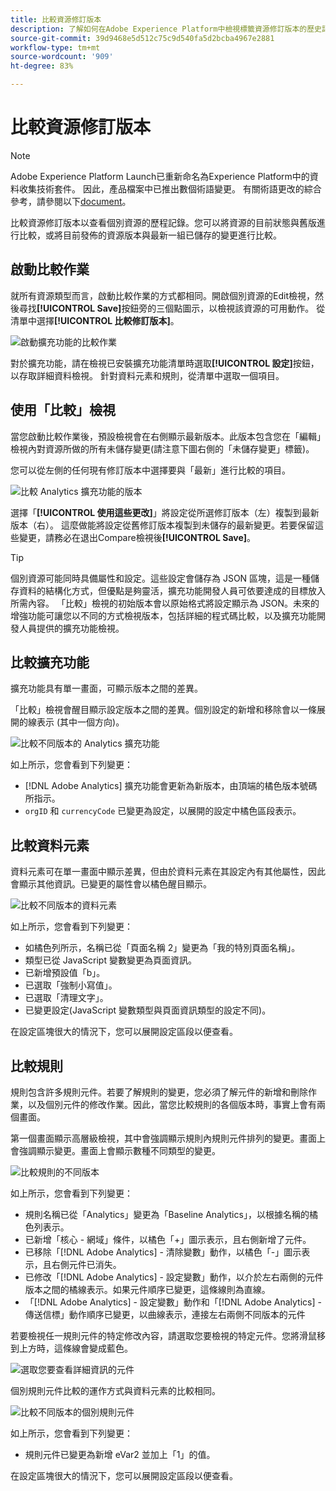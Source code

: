 ```yaml
---
title: 比較資源修訂版本
description: 了解如何在Adobe Experience Platform中檢視標籤資源修訂版本的歷史記錄。
source-git-commit: 39d9468e5d512c75c9d540fa5d2bcba4967e2881
workflow-type: tm+mt
source-wordcount: '909'
ht-degree: 83%

---
```


# 比較資源修訂版本

>[!NOTE]
>
>Adobe Experience Platform Launch已重新命名為Experience Platform中的資料收集技術套件。 因此，產品檔案中已推出數個術語變更。 有關術語更改的綜合參考，請參閱以下[document](../../term-updates.md)。

比較資源修訂版本以查看個別資源的歷程記錄。您可以將資源的目前狀態與舊版進行比較，或將目前發佈的資源版本與最新一組已儲存的變更進行比較。

## 啟動比較作業

就所有資源類型而言，啟動比較作業的方式都相同。開啟個別資源的Edit檢視，然後尋找&#x200B;**[!UICONTROL Save]**&#x200B;按鈕旁的三個點圖示，以檢視該資源的可用動作。  從清單中選擇&#x200B;**[!UICONTROL 比較修訂版本]**。

![啟動擴充功能的比較作業](../../images/compare-initiate-extension.png)

對於擴充功能，請在檢視已安裝擴充功能清單時選取&#x200B;**[!UICONTROL 設定]**&#x200B;按鈕，以存取詳細資料檢視。  針對資料元素和規則，從清單中選取一個項目。

## 使用「比較」檢視

當您啟動比較作業後，預設檢視會在右側顯示最新版本。此版本包含您在「編輯」檢視內對資源所做的所有未儲存變更(請注意下圖右側的「未儲存變更」標籤)。

您可以從左側的任何現有修訂版本中選擇要與「最新」進行比較的項目。

![比較 Analytics 擴充功能的版本](../../images/compare-interpret-extension.png)

選擇「**[!UICONTROL 使用這些更改]**」將設定從所選修訂版本（左）複製到最新版本（右）。  這麼做能將設定從舊修訂版本複製到未儲存的最新變更。若要保留這些變更，請務必在退出Compare檢視後&#x200B;**[!UICONTROL Save]**。

>[!TIP]
>個別資源可能同時具備屬性和設定。這些設定會儲存為 JSON 區塊，這是一種儲存資料的結構化方式，但優點是夠靈活，擴充功能開發人員可依要達成的目標放入所需內容。
>「比較」檢視的初始版本會以原始格式將設定顯示為 JSON。未來的增強功能可讓您以不同的方式檢視版本，包括詳細的程式碼比較，以及擴充功能開發人員提供的擴充功能檢視。

## 比較擴充功能

擴充功能具有單一畫面，可顯示版本之間的差異。

「比較」檢視會醒目顯示設定版本之間的差異。個別設定的新增和移除會以一條展開的線表示 (其中一個方向)。

![比較不同版本的 Analytics 擴充功能](../../images/compare-extension.png)

如上所示，您會看到下列變更：

* [!DNL Adobe Analytics] 擴充功能會更新為新版本，由頂端的橘色版本號碼所指示。
* `orgID` 和 `currencyCode` 已變更為設定，以展開的設定中橘色區段表示。

## 比較資料元素

資料元素可在單一畫面中顯示差異，但由於資料元素在其設定內有其他屬性，因此會顯示其他資訊。已變更的屬性會以橘色醒目顯示。

![比較不同版本的資料元素](../../images/compare-data-element.png)

如上所示，您會看到下列變更：

* 如橘色列所示，名稱已從「頁面名稱 2」變更為「我的特別頁面名稱」。
* 類型已從 JavaScript 變數變更為頁面資訊。
* 已新增預設值「b」。
* 已選取「強制小寫值」。
* 已選取「清理文字」。
* 已變更設定(JavaScript 變數類型與頁面資訊類型的設定不同)。

在設定區塊很大的情況下，您可以展開設定區段以便查看。

## 比較規則

規則包含許多規則元件。若要了解規則的變更，您必須了解元件的新增和刪除作業，以及個別元件的修改作業。因此，當您比較規則的各個版本時，事實上會有兩個畫面。

第一個畫面顯示高層級檢視，其中會強調顯示規則內規則元件排列的變更。畫面上會強調顯示變更。畫面上會顯示數種不同類型的變更。

![比較規則的不同版本](../../images/compare-rule.png)

如上所示，您會看到下列變更：

* 規則名稱已從「Analytics」變更為「Baseline Analytics」，以根據名稱的橘色列表示。
* 已新增「核心 - 網域」條件，以橘色「+」圖示表示，且右側新增了元件。
* 已移除「[!DNL Adobe Analytics] - 清除變數」動作，以橘色「-」圖示表示，且右側元件已消失。
* 已修改「[!DNL Adobe Analytics] - 設定變數」動作，以介於左右兩側的元件版本之間的橘線表示。如果元件順序已變更，這條線則為直線。
* 「[!DNL Adobe Analytics] - 設定變數」動作和「[!DNL Adobe Analytics] - 傳送信標」動作順序已變更，以曲線表示，連接左右兩側不同版本的元件

若要檢視任一規則元件的特定修改內容，請選取您要檢視的特定元件。您將滑鼠移到上方時，這條線會變成藍色。

![選取您要查看詳細資訊的元件](../../images/compare-rule-component-click.png)

個別規則元件比較的運作方式與資料元素的比較相同。

![比較不同版本的個別規則元件](../../images/compare-rule-component.png)

如上所示，您會看到下列變更：

* 規則元件已變更為新增 eVar2 並加上「1」的值。

在設定區塊很大的情況下，您可以展開設定區段以便查看。

